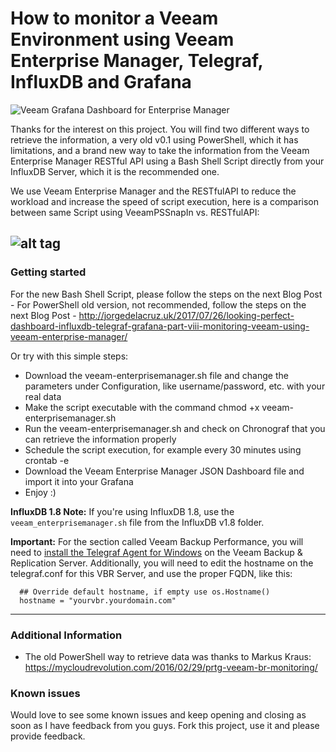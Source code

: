 How to monitor a Veeam Environment using Veeam Enterprise Manager, Telegraf, InfluxDB and Grafana
===================
![Veeam Grafana Dashboard for Enterprise Manager](https://www.jorgedelacruz.es/wp-content/uploads/2020/01/veeam-grafana-em-001.png)

Thanks for the interest on this project. You will find two different ways to retrieve the information, a very old v0.1 using PowerShell, which it has limitations, and a brand new way to take the information from the Veeam Enterprise Manager RESTful API using a Bash Shell Script directly from your InfluxDB Server, which it is the recommended one.

We use Veeam Enterprise Manager and the RESTfulAPI to reduce the workload and increase the speed of script execution, here is a comparison between same Script using VeeamPSSnapIn vs. RESTfulAPI:

![alt tag](https://www.dropbox.com/s/7eqts8kuukhrmqd/2020-05-26_16-40-49.png?dl=1)
----------
### Getting started
For the new Bash Shell Script, please follow the steps on the next Blog Post - 
For PowerShell old version, not recommended, follow the steps on the next Blog Post - http://jorgedelacruz.uk/2017/07/26/looking-perfect-dashboard-influxdb-telegraf-grafana-part-viii-monitoring-veeam-using-veeam-enterprise-manager/

Or try with this simple steps:
* Download the veeam-enterprisemanager.sh file and change the parameters under Configuration, like username/password, etc. with your real data
* Make the script executable with the command chmod +x veeam-enterprisemanager.sh
* Run the veeam-enterprisemanager.sh and check on Chronograf that you can retrieve the information properly
* Schedule the script execution, for example every 30 minutes using crontab -e
* Download the Veeam Enterprise Manager JSON Dashboard file and import it into your Grafana
* Enjoy :)

**InfluxDB 1.8 Note:** If you're using InfluxDB 1.8, use the `veeam_enterprisemanager.sh` file from the InfluxDB v1.8 folder.

**Important:** For the section called Veeam Backup Performance, you will need to [install the Telegraf Agent for Windows](https://github.com/influxdata/telegraf/blob/master/docs/WINDOWS_SERVICE.md) on the Veeam Backup & Replication Server. Additionally, you will need to edit the hostname on the telegraf.conf for this VBR Server, and use the proper FQDN, like this:

      ## Override default hostname, if empty use os.Hostname()
      hostname = "yourvbr.yourdomain.com"

----------

### Additional Information
* The old PowerShell way to retrieve data was thanks to Markus Kraus: https://mycloudrevolution.com/2016/02/29/prtg-veeam-br-monitoring/

### Known issues 
Would love to see some known issues and keep opening and closing as soon as I have feedback from you guys. Fork this project, use it and please provide feedback.
